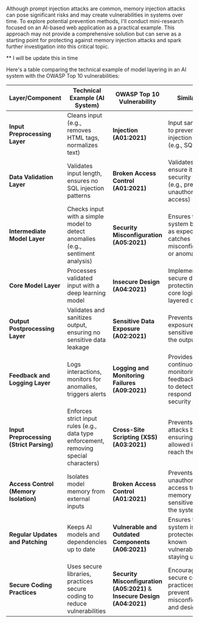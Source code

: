 Although prompt injection attacks are common, memory injection attacks can pose significant risks and may create vulnerabilities in systems over time. To explore potential prevention methods, I'll conduct mini-research focused on an AI-based web application as a practical example. This approach may not provide a comprehensive solution but can serve as a starting point for protecting against memory injection attacks and spark further investigation into this critical topic.

** I will be update this in time 

Here's a table comparing the technical example of model layering in an AI system with the OWASP Top 10 vulnerabilities:


| **Layer/Component**                    | **Technical Example (AI System)**                                            | **OWASP Top 10 Vulnerability**                                              | **Similarities**                                                                                       |
|----------------------------------------|-----------------------------------------------------------------------------|----------------------------------------------------------------------------|---------------------------------------------------------------------------------------------------------|
| **Input Preprocessing Layer**           | Cleans input (e.g., removes HTML tags, normalizes text)                     | **Injection (A01:2021)**                                                    | Input sanitization to prevent injection attacks (e.g., SQL, XSS)                                        |
| **Data Validation Layer**               | Validates input length, ensures no SQL injection patterns                   | **Broken Access Control (A01:2021)**                                        | Validates input to ensure it meets security rules (e.g., preventing unauthorized access)                |
| **Intermediate Model Layer**            | Checks input with a simple model to detect anomalies (e.g., sentiment analysis) | **Security Misconfiguration (A05:2021)**                                    | Ensures the system behaves as expected and catches misconfigurations or anomalies                        |
| **Core Model Layer**                    | Processes validated input with a deep learning model                        | **Insecure Design (A04:2021)**                                              | Implements secure design by protecting the core logic with layered defenses                              |
| **Output Postprocessing Layer**         | Validates and sanitizes output, ensuring no sensitive data leakage          | **Sensitive Data Exposure (A02:2021)**                                      | Prevents exposure of sensitive data in the output                                                        |
| **Feedback and Logging Layer**          | Logs interactions, monitors for anomalies, triggers alerts                  | **Logging and Monitoring Failures (A09:2021)**                              | Provides continuous monitoring and feedback loops to detect and respond to security incidents            |
| **Input Preprocessing (Strict Parsing)**| Enforces strict input rules (e.g., data type enforcement, removing special characters) | **Cross-Site Scripting (XSS) (A03:2021)**                                   | Prevents XSS attacks by ensuring only allowed inputs reach the system                                    |
| **Access Control (Memory Isolation)**   | Isolates model memory from external inputs                                  | **Broken Access Control (A01:2021)**                                        | Prevents unauthorized access to memory or sensitive areas of the system                                 |
| **Regular Updates and Patching**        | Keeps AI models and dependencies up to date                                 | **Vulnerable and Outdated Components (A06:2021)**                           | Ensures the system is protected from known vulnerabilities by staying updated                            |
| **Secure Coding Practices**             | Uses secure libraries, practices secure coding to reduce vulnerabilities     | **Security Misconfiguration (A05:2021)** & **Insecure Design (A04:2021)**   | Encourages using secure coding practices to prevent misconfigurations and design flaws                   |

